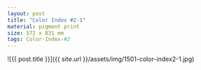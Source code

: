 ```yaml
---
layout: post
title: "Color Index #2-1"
material: pigment print
size: 572 x 831 mm
tags: Color-Index-#2
---
```


![{{ post.title }}]({{ site.url }}/assets/img/1501-color-index2-1.jpg)
